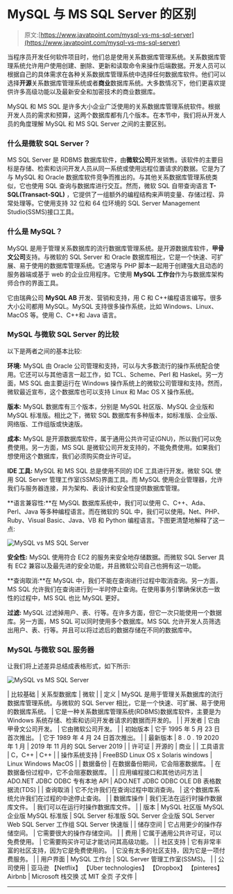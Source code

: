 # MySQL 与 MS SQL Server 的区别

> 原文:[https://www.javatpoint.com/mysql-vs-ms-sql-server](https://www.javatpoint.com/mysql-vs-ms-sql-server)

当程序员开发任何软件项目时，他们总是使用关系数据库管理系统。关系数据库管理系统允许用户使用创建、删除、更新和读取命令来操作后端数据。开发人员可以根据自己的具体需求在各种关系数据库管理系统中选择任何数据库软件。他们可以选择**开源**关系数据库管理系统或者**商业**数据库系统。大多数情况下，他们更喜欢提供许多高级功能以及最新安全和加密技术的商业数据库。

MySQL 和 MS SQL 是许多大小企业广泛使用的关系数据库管理系统软件。根据开发人员的需求和预算，这两个数据库都有几个版本。在本节中，我们将从开发人员的角度理解 MySQL 和 MS SQL Server 之间的主要区别。

### 什么是微软 SQL Server？

MS SQL Server 是 RDBMS 数据库软件，由**微软公司**开发销售。该软件的主要目标是存储、检索和访问开发人员从同一系统或使用远程位置请求的数据。它是为了与 MySQL 和 Oracle 数据库软件竞争而推出的。与其他关系数据库管理系统类似，它也使用 SQL 查询与数据库进行交互。然而，微软 SQL 自带查询语言 **T-SQL(Transact-SQL)** ，它提供了一组额外的编程结构来声明变量、存储过程、异常处理等。它使用支持 32 位和 64 位环境的 SQL Server Management Studio(SSMS)接口工具。

### 什么是 MySQL？

MySQL 是用于管理关系数据库的流行数据库管理系统。是开源数据库软件，**甲骨文公司**支持。与微软的 SQL Server 和 Oracle 数据库相比，它是一个快速、可扩展、易于使用的数据库管理系统。它通常与 PHP 脚本一起用于创建强大且动态的服务器端或基于 web 的企业应用程序。它使用 **MySQL 工作台**作为与数据库架构师合作的界面工具。

它由瑞典公司 **MySQL AB** 开发、营销和支持，用 C 和 C++编程语言编写。很多大小公司都用 MySQL。MySQL 支持很多操作系统，比如 Windows、Linux、MacOS 等。使用 C、C++和 Java 语言。

### MySQL 与微软 SQL Server 的比较

以下是两者之间的基本比较:

**环境:** MySQL 由 Oracle 公司管理和支持，可以与大多数流行的操作系统配合使用。它还可以与其他语言一起工作，如 TCL、Scheme、Perl 和 Haskel。另一方面，MS SQL 由主要运行在 Windows 操作系统上的微软公司管理和支持。然而，微软最近宣布，这个数据库也可以支持 Linux 和 Mac OS X 操作系统。

**版本:** MySQL 数据库有三个版本，分别是 MySQL 社区版、MySQL 企业版和 MySQL 标准版。相比之下，微软 SQL 数据库有多种版本，如标准版、企业版、网络版、工作组版或快速版。

**成本:** MySQL 是开源数据库软件，属于通用公共许可证(GNU)，所以我们可以免费使用。另一方面，MS SQL 是微软公司开发支持的，不能免费使用。如果我们想使用这个数据库，我们必须购买商业许可证。

**IDE 工具:** MySQL 和 MS SQL 总是使用不同的 IDE 工具进行开发。微软 SQL 使用 SQL Server 管理工作室(SSMS)界面工具。而 MySQL 使用企业管理器，允许我们与服务器连接，并为架构、表设计和安全性提供数据库管理。

**语言兼容性:**在 MySQL 数据库系统中，我们可以使用 C、C++、Ada、Perl、Java 等多种编程语言。而在微软的 SQL 中，我们可以使用。Net、PHP、Ruby、Visual Basic、Java、VB 和 Python 编程语言。下图更清楚地解释了这一点:

![MySQL vs MS SQL Server](../Images/9436e87026d483eb5e7035ee6db0ef22.png)

**安全性:** MySQL 使用符合 EC2 的服务来安全地存储数据。而微软 SQL Server 具有 EC2 兼容以及最先进的安全功能，并且微软公司自己也拥有这一功能。

**查询取消:**在 MySQL 中，我们不能在查询进行过程中取消查询。另一方面，MS SQL 允许我们在查询进行到一半时停止查询。在使用事务引擎确保状态一致性的过程中，MS SQL 也比 MySQL 更好。

**过滤:** MySQL 过滤掉用户、表、行等。在许多方面，但它一次只能使用一个数据库。另一方面，MS SQL 可以同时使用多个数据库。MS SQL 允许开发人员筛选出用户、表、行等。并且可以将过滤后的数据存储在不同的数据库中。

### MySQL 与微软 SQL 服务器

让我们将上述差异总结成表格形式，如下所示:

![MySQL vs MS SQL Server](../Images/9f4d04ab762e8ef3dd1d4044b0a2fc03.png)

| 比较基础 | 关系型数据库 | 微软 |
| 定义 | MySQL 是用于管理关系数据库的流行数据库管理系统。与微软的 SQL Server 相比，它是一个快速、可扩展、易于使用的数据库系统。 | 它是一种关系数据库管理系统(RDBMS)数据库软件，主要是为 Windows 系统存储、检索和访问开发者请求的数据而开发的。 |
| 开发者 | 它由甲骨文公司开发。 | 它由微软公司开发。 |
| 初始版本 | 它于 1995 年 5 月 23 日首次推出。 | 它于 1989 年 4 月 24 日首次推出。 |
| 最新版本 | 8 . 0 . 19 2020 年 1 月 | 2019 年 11 月的 SQL Server 2019 |
| 许可证 | 开源的 | 商业 |
| 工具语言 | C，C++ | C++ |
| 操作系统支持 | FreeBSD
Linux
OS x
Solaris
windows | Linux
Windows
MacOS |
| 数据备份 | 在数据备份期间，它会阻塞数据库。 | 在数据备份过程中，它不会阻塞数据库。 |
| 应用编程接口和其他访问方法 | ADO.NET
JDBC
ODBC
专有本地 API | ADO.NET
JDBC
ODBC
OLE DB
表格数据流(TDS) |
| 查询取消 | 它不允许我们在查询过程中取消查询。 | 这个数据库系统允许我们在过程的中途停止查询。 |
| 数据库操作 | 我们无法在运行时操作数据库文件。 | 我们可以在运行时操作数据库文件。 |
| 版本 | MySQL 社区版
MySQL 企业版
MySQL 标准版 | SQL Server 标准版
SQL Server 企业版
SQL Server Web
SQL Server 工作组
SQL Server 快速版 |
| 储存空间 | 它占用更少的操作存储空间。 | 它需要很大的操作存储空间。 |
| 费用 | 它属于通用公共许可证，可以免费使用。 | 它需要购买许可证才能访问其高级功能。 |
| 社区支持 | 它有非常丰富的社区支持，因为它是免费使用的。 | 它没有太多的社区支持，因为它是一项付费服务。 |
| 用户界面 | MySQL 工作台 | SQL Server 管理工作室(SSMS)。 |
| 公司使用 | 亚马逊
【Netflix】
【Uber technologies】
【Dropbox】
【pinteres】
Airbnb | Microsoft
栈交换
忒
MIT
全页
子文件 |

* * *